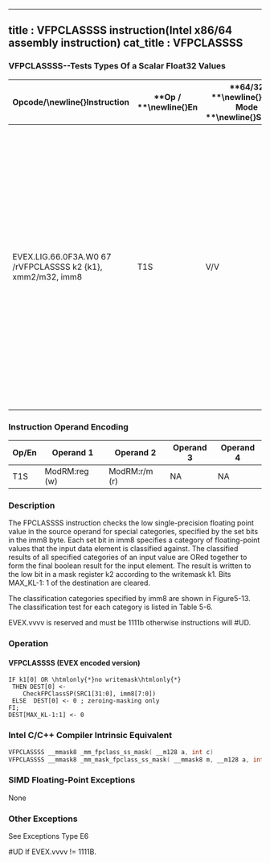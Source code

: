----------------------------
title : VFPCLASSSS instruction(Intel x86/64 assembly instruction)
cat_title : VFPCLASSSS
----------------------------
### VFPCLASSSS--Tests Types Of a Scalar Float32 Values


|**Opcode/**\newline{}**Instruction**|**Op / **\newline{}**En**|**64/32 **\newline{}**bit Mode **\newline{}**Support**|**CPUID **\newline{}**Feature **\newline{}**Flag**|**Description**|
|------------------------------------|-------------------------|------------------------------------------------------|--------------------------------------------------|---------------|
|EVEX.LIG.66.0F3A.W0 67 /rVFPCLASSSS k2 {k1}, xmm2/m32, imm8|T1S|V/V|AVX512DQ|Tests the input for the following categories: NaN, +0, -0, +Infinity, -Infinity, denormal, finite negative. The immediate field provides a mask bit for each of these category tests. The masked test results are OR-ed together to form a mask result.|
### Instruction Operand Encoding


|Op/En|Operand 1|Operand 2|Operand 3|Operand 4|
|-----|---------|---------|---------|---------|
|T1S|ModRM:reg (w)|ModRM:r/m (r)|NA|NA|
### Description


The FPCLASSSS instruction checks the low single-precision floating point value in the source operand for special categories, specified by the set bits in the imm8 byte. Each set bit in imm8 specifies a category of floating-point values that the input data element is classified against. The classified results of all specified categories of an input value are ORed together to form the final boolean result for the input element. The result is written to the low bit in a mask register k2 according to the writemask k1. Bits MAX_KL-1: 1 of the destination are cleared.

The classification categories specified by imm8 are shown in Figure5-13. The classification test for each category is listed in Table 5-6.

EVEX.vvvv is reserved and must be 1111b otherwise instructions will #UD.


### Operation
#### VFPCLASSSS (EVEX encoded version)
```info-verb
IF k1[0] OR \htmlonly{*}no writemask\htmlonly{*}
 THEN DEST[0] <-  
    CheckFPClassSP(SRC1[31:0], imm8[7:0])
 ELSE  DEST[0]  <- 0 ; zeroing-masking only
FI;
DEST[MAX_KL-1:1]  <- 0
```

### Intel C/C++ Compiler Intrinsic Equivalent

```cpp
VFPCLASSSS __mmask8 _mm_fpclass_ss_mask( __m128 a, int c)
VFPCLASSSS __mmask8 _mm_mask_fpclass_ss_mask( __mmask8 m, __m128 a, int c)
```
### SIMD Floating-Point Exceptions


None

### Other Exceptions


See Exceptions Type E6

#UD If EVEX.vvvv != 1111B.

